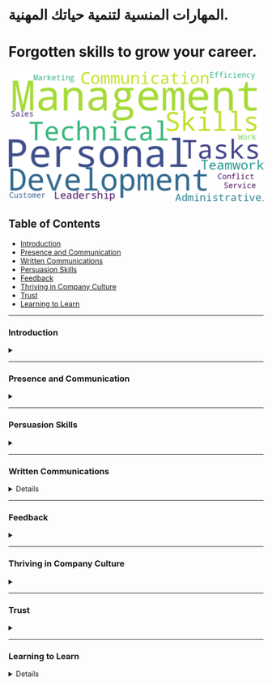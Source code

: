 # المهارات المنسية لتنمية حياتك المهنية.


# Forgotten skills to grow your career.


![Soft Skills Keywords Map](./assets/Skills%20Snapshot%202023-12-30.png)

## Table of Contents

- [Introduction](#Introduction)
- [Presence and Communication](#Presence-and-Communication)
- [Written Communications](#Written-Communications)
- [Persuasion Skills](#Persuasion-Skills)
- [Feedback](#Feedback)
- [Thriving in Company Culture](#Thriving-in-Company-Culture)
- [Trust](#Trust)
- [Learning to Learn](#Learning-to-Learn)

---
### Introduction
<details>
<summary></summary>

  <details>
  <summary><strong>Topics We Will Cover</strong></summary>

  - Topics/modules in classwork (still evolving)
  - Any other topics from participants

  </details>
  <details>
  <summary><strong>Why Are We Talking about This</strong></summary>

  - Your job is not the current job; it's building repeat successes and growth over time (for yourself and others around you)
  - What employers want (e.g., reliability) and how to be so good they can't live without you
  - The importance of building a "personal brand" intentionally (being in the driver’s seat of your career)
  - The importance of continual education and unlearning what holds us back (preconditioning can hinder our progress)
  - Three dimensions to track: IQ (intelligence quotient), EQ (emotional quotient), and AQ (adaptability quotient); soft skills are actually the hard part
  - Taking inventory of skills (see assigned exercise) and the importance of introspection

  </details>
  <details>
  <summary><strong>Module's Video Session</strong></summary>

  - [Episode](https://www.youtube.com/live/W0E4Dyz2Gvo?si=38ynDZo0zSzBRDOo&authuser=2)

  </details>
  <details>
  <summary><strong>A Timely Example of Bad Communication</strong></summary>

  </details>
  <details>
  <summary><strong>Skills Introspection Exercise (15 Minutes)</strong></summary>

  </details>
  <details>
  <summary>Level 6</summary>

  - Content at Level 6
  </details>
  <details>
  <summary>Level 7</summary>

  - Content at Level 7
  </details>
</details>

---
### Presence and Communication
<details>
<summary><strong></strong></summary>

  <details>
  <summary><strong>Module's Video Sessions</strong></summary>

  - [Episode 2](https://www.youtube.com/live/h1soSJMecC8?si=8IDvOKArIprSJrF_&authuser=2)
  - [Episode 3](https://www.youtube.com/live/qnzFVUj5hwY?si=1_XpZLhtp-VYe66L&authuser=2)
  - [Episode 4](https://www.youtube.com/live/c-gXD3Z4gM4?si=2uI0BCHefYDatcky&authuser=2)
  </details>

  <details>
    <summary><strong>Presence and Communication - Assignment #1</strong></summary>
    - Subitem 2.1
    - Subitem 2.2
  </details>

  <details>
    <summary><strong>How NOT to Answer Questions at Work</strong></summary>

  </details>

  <details>
    <summary><strong>How to Own the Narrative in Meetings?</strong></summary>

  </details>

  <details>
  <summary><strong>Owning the Narrative</strong></summary>

  - AIM: Audience, Intent, Message
  - Focused conversations (sticking to the agenda)
  - How to own the narrative when answering questions (when to use "Answer, Explain, Educate" and other techniques)
  - Answering adversarial questions
  - Pocket questions (especially useful for presentations)
  - What to do when you forget what to say next
  - <strong>materials</strong>
    - [How to Control Your Emotions During a Difficult Conversation: The Harvard Business Review Guide](https://open.spotify.com/episode/3YaVYAh8oBqiZA4THzPCG8?authuser=2)
    - [124. Making Meetings Meaningful, Pt. 1: How to Structure and Organize More Effective Gatherings...](https://www.youtube.com/watch?v=OntE3tCaUR0&authuser=2)
  </details>

  <details>
    <summary><strong>The Power of Pause</strong></summary>

  - <b>*“Between the stimulus and response, there is a space. And in that space lies our freedom and power to choose our responses. In our response lies our growth and our freedom” — Viktor Frankl*</b>
  - *Frankl founded a school of psychology, logotherapy, which promotes the ability to endure through searching for meaning. The power of pause is in leveraging it to search, for meaning, for where the other person is coming from, for what we want to achieve — to frame a response that is thoughtful and meaningful. It’s a superpower that can be trained. The first step is to observe that the situation requires a pause. Meditation and other mindfulness practices help. Perhaps the first step is to acknowledge that, just like any other skill, learning is a journey and practice is lifelong. Here’s an example of Steve Jobs pausing for almost 20 seconds, on stage, to answer a loaded question thoughtfully.*

    - [Steve Jobs Insult Response - Highest Quality](https://www.youtube.com/watch?v=oeqPrUmVz-o&authuser=2)
    - [Steve Jobs once did this for 20 seconds and it became a legendary power move](https://www.theladders.com/career-advice/steve-jobs-once-did-this-for-20-seconds-and-it-became-a-legendary-power-move?authuser=2)
  </details>

  <details>
    <summary><strong>Listening and Taking Notes</strong></summary>

  - Active listenting<br>
  - Why taking notes helps even if no one will read them
  - Tools and tech to stay on top of things
  - <b>*materials*</b>
    - [How to Become a Better Listener](https://hbr.org/2021/12/how-to-become-a-better-listener?authuser=2)
    - [The Art of Active Listening | The Harvard Business Review Guide](https://www.youtube.com/watch?v=aDMtx5ivKK0&authuser=2)
  </details>

  <details>
    <summary><strong>Observing Without Judgment</strong></summary>

    - Why it is hard not to judge/evaluate; it’s what we do constantly
    - How to observe without judging
    - Advanced topic: “Negative Capability”
  </details>

  <details>
    <summary><strong>Entrainment and the Dance of Conversation</strong></summary>

  - Watch the first six minutes of the attached video (or finish the rest, which is also good).

  - Entrainment in speech is a form of isopraxism (mirroring) when participants in a conversation match or find a middle ground for word choices, speech rate, tone, volume, etc. Here's an excerpt from an attached study:

  "A phenomenon that has been repeatedly documented in human-human conversations is the tendency of interlocutors to become more similar to each other in the way they speak. This behavior, known in the literature as entrainment, accommodation or adaptation, has been shown to occur along several dimensions during human-human interaction, including: pronunciation (Pardo, 2006); choice of referring expressions (Brennan and Clark, 1996); syntactic structure (Reitter et al., 2011); turn-taking cues (Levitan et al., 2015b); choice of intonational contour (Gravano et al., 2015); and acoustic-prosodic behavior (Ward, Litman, 2007, Levitan, Hirschberg, 2011)... Entrainment has been associated with multiple social aspects in human-human conversations (Beňuš, 2014), such as degree of success in completing tasks (Nenkova, Gravano, Hirschberg, 2008, Reitter, Moore, 2014), perception of competence and social attractiveness (Street Jr, 1984, Levitan, Gravano, Hirschberg, 2011, Beňuš, Gravano, Levitan, Levitan, Willson, Hirschberg, 2014, Michalsky, Schoormann, 2017, Schweitzer, Lewandowski, 2014), and degree of speaker engagement (De Looze, Scherer, Vaughan, Campbell, 2014, Gravano, Beňuš, Levitan, Hirschberg, 2015)."
- <b>*materials*</b>
  - [Entrainment and the dance of conversation | Stephanie Borrie | TEDxUSU](https://www.youtube.com/watch?v=1NG7FoC5XRo&authuser=0)
  - [An empirical study of the effect of acoustic-prosodic entrainment on the perceived trustworthiness of conversational avatars](https://arc.net/l/quote/lpvpdyrp?authuser=0)
  </details>

  <details>
    <summary><strong>Disagreements and Hot Debates</strong></summary>

  - Why crucial and high-stakes conversations are necessary and threatening at the same time
  - Getting to yes, si, oui, … (how culture plays a big role in disagreements)
  - Disagree and critique in private; agree and praise in public
  - Know the decision and work out the objections before calling for a (pro forma) meeting
  - Negotiations: Never Split the Difference
  - <b>*materials*</b>
    - [Getting to Si, Ja, Oui, Hai, and Da](https://hbr.org/2015/12/getting-to-si-ja-oui-hai-and-da?authuser=0)
    - [Never Split the Difference Cheat-Sheet](https://www.slideshare.net/YanDavidErlich/never-split-the-difference-cheatsheet?authuser=0)
  </details>

  <details>
    <summary><strong>Answering Questions</strong></summary>

  </details>

  <details>
    <summary><strong>Asking Questions</strong></summary>

  </details>

  <details>
    <summary><strong>Standup Meetings</strong></summary>

  </details>

  <details>
    <summary><strong>1:1 Meetings</strong></summary>

  </details>

  <details>
    <summary><strong>Some Percepts to Follow</strong></summary>

  </details>

</details>

---
### Persuasion Skills
<details>
  <summary></summary>

  <details>
  <summary><strong>The Need for Persuasion</strong></summary>

  - ABC: Always Be Closing
  - When to debate and when to yield and prioritize relationship-building
  - The two levels of any debate: the content and the meta
  </details>

  <details>
  <summary><strong>Pathos, Ethos, Logos, and Kairos</strong></summary>

  - [The Art of Persuasion Hasn’t Changed in 2,000 Years](https://hbr.org/2019/07/the-art-of-persuasion-hasnt-changed-in-2000-years?authuser=0)
  </details>

  <details>
  <summary><strong>Cognitive Biases</strong></summary>

  - Why learn them: to observe and detect; avoid falling into these traps or getting dragged into one
  - Mitigations and fixes for these "thinking bugs"
  - <b>*Resources*</b>
    - [List of cognitive biases](https://en.wikipedia.org/wiki/List_of_cognitive_biases?authuser=0)
    - [كتاب مصور عن المحاورة بالحيلة: المغالطات المنطقية - ترجمة صادق النمر](https://bookofbadarguments.com/ar/?authuser=0)
    - [T H E  C O G N I T I V E  B I A S  C O D E X](https://upload.wikimedia.org/wikipedia/commons/6/65/Cognitive_bias_codex_en.svg?authuser=0)
    - [Thinking, Fast and Slow](https://en.wikipedia.org/wiki/Thinking,_Fast_and_Slow?authuser=0)
    - [المغالطات المنطقية و الانحيازات المعرفية - مع محمد الجيش](https://www.youtube.com/live/lVMqRPDF4M8?si=3Uu9XKbILf09SA-6&authuser=0)
  </details>

  <details>
  <summary><strong>Clean Escalations</strong></summary>

  - The different kinds of escalations (e.g., unilateral)
  - A framework for Clean Escalations
  - Agree/abstain/disagree and commit (you can't win all arguments)
  - <b>*Resources*</b>
    - [How to Escalate Disagreements Cleanly – A Coaching Conversation (7.7)](https://www.linkedin.com/pulse/how-escalate-disagreements-cleanly-coaching-77-fred-kofman/?authuser=0)
  </details>

</details>

---
### Written Communications
<details>
  <details>
  <summary><strong></strong></summary>

  - 
  </details>

  <details>
  <summary><strong></strong></summary>

  - 
  </details>

</details>

---
### Feedback
<details>
  <summary></summary>

  <details>
  <summary><strong></strong></summary>

  - 
  </details>

  <details>
  <summary><strong></strong></summary>

  - 
  </details>

  <details>
  <summary><strong></strong></summary>

  - 
  </details>

</details>

---
### Thriving in Company Culture
<details>
  <summary></summary>

  <details>
  <summary><strong>Observing Company Culture</strong></summary>

  - What makes a culture
  - Advertised vs. shadow culture (words vs. actions)
  - Noting power dynamics (The First 90 Days)
  </details>

  <details>
  <summary><strong>To Fit In or Not to Fit In</strong></summary>

  - To fit in and adapt is not to pretend
  - Culture osmosis goes both ways
  - How to use company culture to advance your career
  </details>

  <details>
  <summary><strong>Case Study: Amazon's Leadership Principles</strong></summary>

  - Introduction: what makes companies different from one another
  - Leadership Principles (Values) at Amazon
  - How values are used in hiring, promotions, coaching, and firing
  - <b>*Resources*</b>
    - [Amazon's Leadership Principles](https://www.amazon.jobs/content/en/our-workplace/leadership-principles?authuser=0)
  </details>

</details>

---
### Trust
<details>
  <summary></summary>

  <details>
  <summary><strong>Trust at Work</strong></summary>

  - Various definitions depending on how you look at it
  - The default position: whether to trust first or not until earned
  - How to earn trust
  - Deposit before you withdraw from trust accounts
  - Advanced topic: how trust helps everyone in game theory
  - <b>*Resources*</b>
    - [Business is ALWAYS human](https://youtube.com/shorts/CgcheQYt3Vs?si=Cg5151EyTG9NFDKA&authuser=0)
  </details>

  <details>
  <summary><strong>Getting Others to Commit</strong></summary>

  - Trying is lying - why commitments matter
  - A framework for getting others to commit
  - Navigating software projects' time estimation and commitments
  </details>

</details>

---
### Learning to Learn
<details>

  - The 70:20:10 learning framework
  - The Feynman technique
  - Studying tips
  - <b>*Resources*</b>
    - [What is the 70:20:10 model?](https://702010institute.com/702010-model/?authuser=0)
    - [The Feynman Technique](https://www.colorado.edu/artssciences-advising/resource-library/life-skills/the-feynman-technique-in-academic-coaching?authuser=0)
    - [Marty Lobdell - Study Less Study Smart](https://www.youtube.com/watch?v=IlU-zDU6aQ0&authuser=0)

</details>

